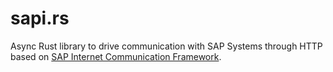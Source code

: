 # sapi.rs
Async Rust library to drive communication with SAP Systems through HTTP based on [SAP Internet Communication Framework](sifc).

[sicf]: https://help.sap.com/doc/abapdocu_751_index_htm/7.51/en-us/abenicf.htm
